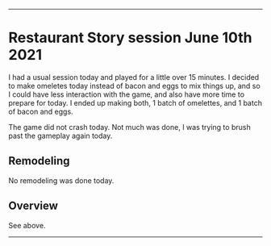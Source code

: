 
***

# Restaurant Story session June 10th 2021

I had a usual session today and played for a little over 15 minutes. I decided to make omeletes today instead of bacon and eggs to mix things up, and so I could have less interaction with the game, and also have more time to prepare for today. I ended up making both, 1 batch of omelettes, and 1 batch of bacon and eggs.

The game did not crash today. Not much was done, I was trying to brush past the gameplay again today.

## Remodeling

No remodeling was done today.

## Overview

See above.

***
